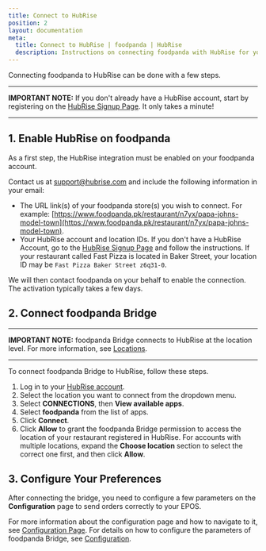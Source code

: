 ```yaml
---
title: Connect to HubRise
position: 2
layout: documentation
meta:
  title: Connect to HubRise | foodpanda | HubRise
  description: Instructions on connecting foodpanda with HubRise for your EPOS to work with other apps as a cohesive whole. Connect apps and synchronise your data.
---
```


Connecting foodpanda to HubRise can be done with a few steps.

---

**IMPORTANT NOTE:** If you don't already have a HubRise account, start by registering on the [HubRise Signup Page](https://manager.hubrise.com/signup). It only takes a minute!

---

## 1. Enable HubRise on foodpanda

As a first step, the HubRise integration must be enabled on your foodpanda account.

Contact us at [support@hubrise.com](mailto:support@hubrise.com) and include the following information in your email:

- The URL link(s) of your foodpanda store(s) you wish to connect. For example: [https://www.foodpanda.pk/restaurant/n7yx/papa-johns-model-town](https://www.foodpanda.pk/restaurant/n7yx/papa-johns-model-town).
- Your HubRise account and location IDs. If you don't have a HubRise Account, go to the [HubRise Signup Page](https://manager.hubrise.com/signup) and follow the instructions. If your restaurant called Fast Pizza is located in Baker Street, your location ID may be `Fast Pizza Baker Street z6q31-0`.

We will then contact foodpanda on your behalf to enable the connection.
The activation typically takes a few days.

## 2. Connect foodpanda Bridge

---

**IMPORTANT NOTE:** foodpanda Bridge connects to HubRise at the location level. For more information, see [Locations](/docs/locations/).

---

To connect foodpanda Bridge to HubRise, follow these steps.

1. Log in to your [HubRise account](https://manager.hubrise.com).
1. Select the location you want to connect from the dropdown menu.
1. Select **CONNECTIONS**, then **View available apps**.
1. Select **foodpanda** from the list of apps.
1. Click **Connect**.
1. Click **Allow** to grant the foodpanda Bridge permission to access the location of your restaurant registered in HubRise. For accounts with multiple locations, expand the **Choose location** section to select the correct one first, and then click **Allow**.

## 3. Configure Your Preferences

After connecting the bridge, you need to configure a few parameters on the **Configuration** page to send orders correctly to your EPOS.

For more information about the configuration page and how to navigate to it, see [Configuration Page](/apps/foodpanda/user-interface/#configuration-page). For details on how to configure the parameters of foodpanda Bridge, see [Configuration](/apps/foodpanda/configuration).
